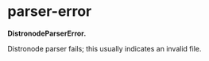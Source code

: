# parser-error

**DistronodeParserError.**

Distronode parser fails; this usually indicates an invalid file.
